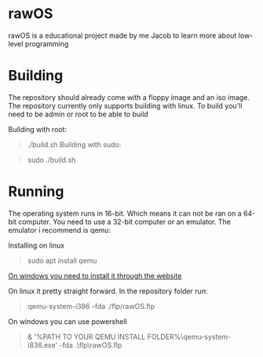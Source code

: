 # rawOS
rawOS is a educational project made by me Jacob to learn more about low-level programming
# Building
The repository should already come with a floppy image and an iso image.
The repository currently only supports building with linux.
To build you'll need to be admin or root to be able to build

Building with root:
> ./build.sh
Building with sudo:

> sudo ./build.sh

# Running
The operating system runs in 16-bit. Which means it can not be ran on a 64-bit computer. You need to use a 32-bit computer or an emulator.
The emulator i recommend is qemu:

Installing on linux

> sudo apt install qemu

[On windows you need to install it through the website](https://www.qemu.org/)

On linux it pretty straight forward. In the repository folder run:

> qemu-system-i386 -fda ./flp/rawOS.flp

On windows you can use powershell

> & '%PATH TO YOUR QEMU INSTALL FOLDER%\qemu-system-i836.exe' -fda .\flp\rawOS.flp
